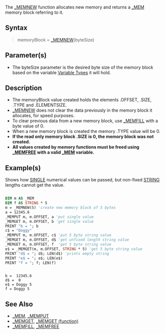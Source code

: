 The [_MEMNEW](_MEMNEW) function allocates new memory and returns a [_MEM](_MEM) memory block referring to it.

## Syntax

> memoryBlock = [_MEMNEW](_MEMNEW)(byteSize)

## Parameter(s)

* The byteSize parameter is the desired byte size of the memory block based on the variable [Variable Types](Variable-Types) it will hold.

## Description

* The memoryBlock value created holds the elements .OFFSET, .SIZE, .TYPE and .ELEMENTSIZE. 
* [_MEMNEW](_MEMNEW) does not clear the data previously in the memory block it allocates, for speed purposes.
* To clear previous data from a new memory block, use [_MEMFILL](_MEMFILL) with a byte value of 0.
* When a new memory block is created the memory .TYPE value will be 0.
* **If the read only memory block .SIZE is 0, the memory block was not created.**
* **All values created by memory functions must be freed using [_MEMFREE](_MEMFREE) with a valid [_MEM](_MEM) variable.**

## Example(s)

Shows how [SINGLE](SINGLE) numerical values can be passed, but non-fixed [STRING](STRING) lengths cannot get the value.

```vb

DIM m AS _MEM
DIM f AS STRING * 5
m = _MEMNEW(5) 'create new memory block of 5 bytes
a = 12345.6
_MEMPUT m, m.OFFSET, a 'put single value
_MEMGET m, m.OFFSET, b 'get single value
PRINT "b = "; b
c$ = "Doggy"
_MEMPUT m, m.OFFSET, c$ 'put 5 byte string value
_MEMGET m, m.OFFSET, d$ 'get unfixed length string value
_MEMGET m, m.OFFSET, f  'get 5 byte string value
e$ = _MEMGET(m, m.OFFSET, STRING * 5) 'get 5 byte string value
PRINT "d$ = "; d$; LEN(d$) 'prints empty string
PRINT "e$ = "; e$; LEN(e$)
PRINT "f = "; f; LEN(f) 

```

```text

b =  12345.6
d$ =  0
e$ = Doggy 5
f = Doggy 5 

```

## See Also

* [_MEM](_MEM), [_MEMPUT](_MEMPUT)
* [_MEMGET](_MEMGET), [_MEMGET (function)](_MEMGET-(function))
* [_MEMFILL](_MEMFILL), [_MEMFREE](_MEMFREE)
